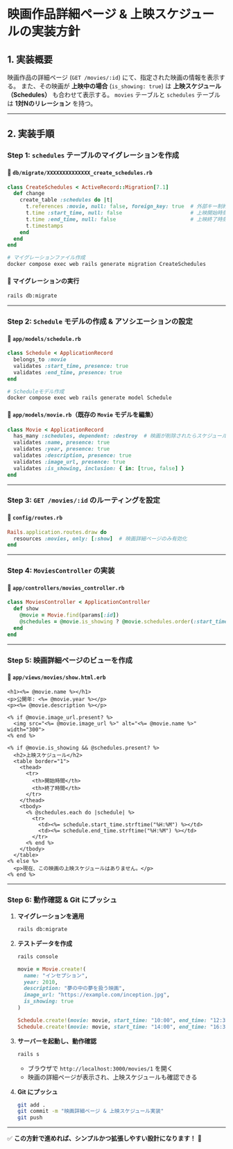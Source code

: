 # **映画作品詳細ページ & 上映スケジュールの実装方針**

## **1. 実装概要**
映画作品の詳細ページ (`GET /movies/:id`) にて、指定された映画の情報を表示する。
また、その映画が **上映中の場合** (`is_showing: true`) は **上映スケジュール（Schedules）** も合わせて表示する。
`movies` テーブルと `schedules` テーブルは **1対Nのリレーション** を持つ。

---

## **2. 実装手順**

### **Step 1: `schedules` テーブルのマイグレーションを作成**
#### **📌 `db/migrate/XXXXXXXXXXXXXX_create_schedules.rb`**
```ruby
class CreateSchedules < ActiveRecord::Migration[7.1]
  def change
    create_table :schedules do |t|
      t.references :movie, null: false, foreign_key: true  # 外部キー制約
      t.time :start_time, null: false                      # 上映開始時刻
      t.time :end_time, null: false                        # 上映終了時刻
      t.timestamps
    end
  end
end
```
```bash
# マイグレーションファイル作成
docker compose exec web rails generate migration CreateSchedules
```

#### **📌 マイグレーションの実行**
```sh
rails db:migrate
```

---

### **Step 2: `Schedule` モデルの作成 & アソシエーションの設定**
#### **📌 `app/models/schedule.rb`**
```ruby
class Schedule < ApplicationRecord
  belongs_to :movie
  validates :start_time, presence: true
  validates :end_time, presence: true
end
```
```bash
# Scheduleモデル作成
docker compose exec web rails generate model Schedule
```


#### **📌 `app/models/movie.rb`（既存の `Movie` モデルを編集）**
```ruby
class Movie < ApplicationRecord
  has_many :schedules, dependent: :destroy  # 映画が削除されたらスケジュールも削除
  validates :name, presence: true
  validates :year, presence: true
  validates :description, presence: true
  validates :image_url, presence: true
  validates :is_showing, inclusion: { in: [true, false] }
end
```

---

### **Step 3: `GET /movies/:id` のルーティングを設定**
#### **📌 `config/routes.rb`**
```ruby
Rails.application.routes.draw do
  resources :movies, only: [:show]  # 映画詳細ページのみ有効化
end
```

---

### **Step 4: `MoviesController` の実装**
#### **📌 `app/controllers/movies_controller.rb`**
```ruby
class MoviesController < ApplicationController
  def show
    @movie = Movie.find(params[:id])
    @schedules = @movie.is_showing ? @movie.schedules.order(:start_time) : nil
  end
end
```

---

### **Step 5: 映画詳細ページのビューを作成**
#### **📌 `app/views/movies/show.html.erb`**
```erb
<h1><%= @movie.name %></h1>
<p>公開年: <%= @movie.year %></p>
<p><%= @movie.description %></p>

<% if @movie.image_url.present? %>
  <img src="<%= @movie.image_url %>" alt="<%= @movie.name %>" width="300">
<% end %>

<% if @movie.is_showing && @schedules.present? %>
  <h2>上映スケジュール</h2>
  <table border="1">
    <thead>
      <tr>
        <th>開始時間</th>
        <th>終了時間</th>
      </tr>
    </thead>
    <tbody>
      <% @schedules.each do |schedule| %>
        <tr>
          <td><%= schedule.start_time.strftime("%H:%M") %></td>
          <td><%= schedule.end_time.strftime("%H:%M") %></td>
        </tr>
      <% end %>
    </tbody>
  </table>
<% else %>
  <p>現在、この映画の上映スケジュールはありません。</p>
<% end %>
```

---

### **Step 6: 動作確認 & Git にプッシュ**
1. **マイグレーションを適用**
   ```sh
   rails db:migrate
   ```
2. **テストデータを作成**
   ```sh
   rails console
   ```
   ```ruby
   movie = Movie.create!(
     name: "インセプション",
     year: 2010,
     description: "夢の中の夢を扱う映画",
     image_url: "https://example.com/inception.jpg",
     is_showing: true
   )

   Schedule.create!(movie: movie, start_time: "10:00", end_time: "12:30")
   Schedule.create!(movie: movie, start_time: "14:00", end_time: "16:30")
   ```
3. **サーバーを起動し、動作確認**
   ```sh
   rails s
   ```
   - ブラウザで `http://localhost:3000/movies/1` を開く
   - 映画の詳細ページが表示され、上映スケジュールも確認できる

4. **Git にプッシュ**
   ```sh
   git add .
   git commit -m "映画詳細ページ & 上映スケジュール実装"
   git push
   ```

---

✅ **この方針で進めれば、シンプルかつ拡張しやすい設計になります！** 🚀
